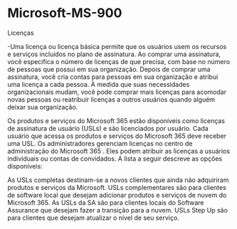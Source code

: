 # Microsoft-MS-900
Licenças

-Uma licença ou licença básica permite que os usuários usem os recursos e serviços incluídos no plano de assinatura. Ao comprar uma assinatura, você especifica o número de licenças de que precisa, com base no número de pessoas que possui em sua organização. Depois de comprar uma assinatura, você cria contas para pessoas em sua organização e atribui uma licença a cada pessoa. À medida que suas necessidades organizacionais mudam, você pode comprar mais licenças para acomodar novas pessoas ou reatribuir licenças a outros usuários quando alguém deixar sua organização.

Os produtos e serviços do Microsoft 365 estão disponíveis como licenças de assinatura de usuário (USLs) e são licenciados por usuário. Cada usuário que acessa os produtos e serviços do Microsoft 365 deve receber uma USL. Os administradores gerenciam licenças no centro de administração do Microsoft 365 . Eles podem atribuir as licenças a usuários individuais ou contas de convidados. A lista a seguir descreve as opções disponíveis:

As USLs completas destinam-se a novos clientes que ainda não adquiriram produtos e serviços da Microsoft.
USLs complementares são para clientes de software local que desejam adicionar produtos e serviços de nuvem do Microsoft 365.
As USLs da SA são para clientes locais do Software Assurance que desejam fazer a transição para a nuvem.
USLs Step Up são para clientes que desejam atualizar o nível de seu serviço.
